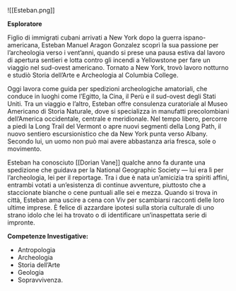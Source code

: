 ![[Esteban.png]]

**Esploratore**

Figlio di immigrati cubani arrivati a New York dopo la guerra ispano-americana, Esteban Manuel Aragon Gonzalez scoprì la sua passione per l’archeologia verso i vent’anni, quando si prese una pausa estiva dal lavoro di apertura sentieri e lotta contro gli incendi a Yellowstone per fare un viaggio nel sud-ovest americano. Tornato a New York, trovò lavoro notturno e studiò Storia dell’Arte e Archeologia al Columbia College.

Oggi lavora come guida per spedizioni archeologiche amatoriali, che conduce in luoghi come l’Egitto, la Cina, il Perù e il sud-ovest degli Stati Uniti. Tra un viaggio e l’altro, Esteban offre consulenza curatoriale al Museo Americano di Storia Naturale, dove si specializza in manufatti precolombiani dell’America occidentale, centrale e meridionale. Nel tempo libero, percorre a piedi la Long Trail del Vermont o apre nuovi segmenti della Long Path, il nuovo sentiero escursionistico che da New York punta verso Albany. Secondo lui, un uomo non può mai avere abbastanza aria fresca, sole o movimento.

Esteban ha conosciuto [[Dorian Vane]] qualche anno fa durante una spedizione che guidava per la National Geographic Society — lui era lì per l’archeologia, lei per il reportage. Tra i due è nata un’amicizia tra spiriti affini, entrambi votati a un’esistenza di continue avventure, piuttosto che a staccionate bianche o cene puntuali alle sei e mezza. Quando si trova in città, Esteban ama uscire a cena con Viv per scambiarsi racconti delle loro ultime imprese. È felice di azzardare ipotesi sulla storia culturale di uno strano idolo che lei ha trovato o di identificare un’inaspettata serie di impronte.

**Competenze Investigative:** 
- Antropologia
- Archeologia
- Storia dell’Arte
- Geologia
- Sopravvivenza.